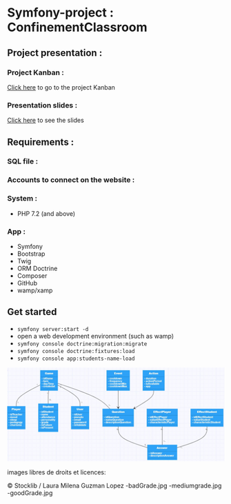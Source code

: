 # Symfony-project : ConfinementClassroom

## Project presentation :

### Project Kanban :
[Click here](https://github.com/Zerui-WANG/Symfony-project/projects/1) to go to the project Kanban

### Presentation slides :
[Click here](https://github.com/Zerui-WANG/Symfony-project/blob/develop/presentation_slides.pdf) to see the slides

## Requirements :

### SQL file :

### Accounts to connect on the website :

### System : 
- PHP 7.2 (and above)

### App : 
- Symfony
- Bootstrap
- Twig
- ORM Doctrine
- Composer
- GitHub
- wamp/xamp

## Get started
- `symfony server:start -d`
- open a web development environment (such as wamp)
- `symfony console doctrine:migration:migrate`
- `symfony console doctrine:fixtures:load`
- `symfony console app:students-name-load`

![Alt text](./diagrammeClasse.svg)

images libres de droits et licences:

© Stocklib / Laura Milena Guzman Lopez
-badGrade.jpg
-mediumgrade.jpg
-goodGrade.jpg
